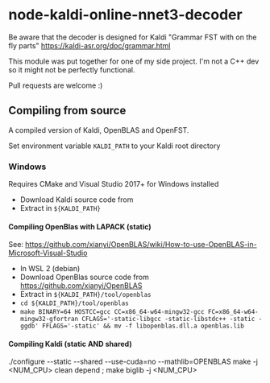 # node-kaldi-online-nnet3-decoder

Be aware that the decoder is designed for Kaldi "Grammar FST with on the fly parts"
https://kaldi-asr.org/doc/grammar.html

This module was put together for one of my side project. I'm not a C++ dev so it might not be perfectly functional.

Pull requests are welcome :)

## Compiling from source

A compiled version of Kaldi, OpenBLAS and OpenFST.

Set environment variable `KALDI_PATH` to your Kaldi root directory

### Windows

Requires CMake and Visual Studio 2017+ for Windows installed

- Download Kaldi source code from
- Extract in `${KALDI_PATH}`

#### Compiling OpenBlas with LAPACK (static)

See: https://github.com/xianyi/OpenBLAS/wiki/How-to-use-OpenBLAS-in-Microsoft-Visual-Studio

- In WSL 2 (debian)
- Download OpenBlas source code from https://github.com/xianyi/OpenBLAS
- Extract in `${KALDI_PATH}/tool/openblas`
- `cd ${KALDI_PATH}/tool/openblas`
- `make BINARY=64 HOSTCC=gcc CC=x86_64-w64-mingw32-gcc FC=x86_64-w64-mingw32-gfortran CFLAGS='-static-libgcc -static-libstdc++ -static -ggdb' FFLAGS='-static' && mv -f libopenblas.dll.a openblas.lib`

<!--
#### Compiling OpenFST (static)

- Download OpenFST for windows source code from https://github.com/kkm000/openfst.git
- Extract in `${KALDI_PATH}/tool/openfst`
- `CPPFLAGS="-DWINDOWS" CXXFLAGS="-static -static-libgcc -static-libstdc++ -fexceptions -O2 -Wa,-mbig-obj" ./configure --enable-static --enable-shared --enable-ngram-fsts -enable-far`
- `make`
-->

#### Compiling Kaldi (static AND shared)

./configure --static --shared --use-cuda=no --mathlib=OPENBLAS
make -j <NUM_CPU> clean depend ; make biglib -j <NUM_CPU>